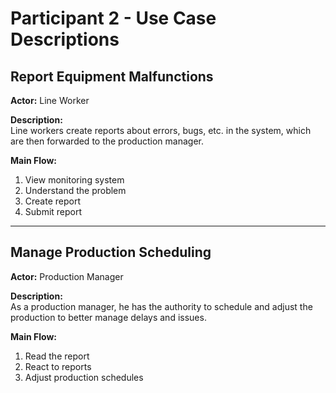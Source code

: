 # Participant 2 - Use Case Descriptions

## Report Equipment Malfunctions
**Actor:** Line Worker  

**Description:**  
Line workers create reports about errors, bugs, etc. in the system, which are then forwarded to the production manager.  

**Main Flow:**
1. View monitoring system  
2. Understand the problem  
3. Create report  
4. Submit report  

---

## Manage Production Scheduling
**Actor:** Production Manager  

**Description:**  
As a production manager, he has the authority to schedule and adjust the production to better manage delays and issues.  

**Main Flow:**
1. Read the report  
2. React to reports  
3. Adjust production schedules  
